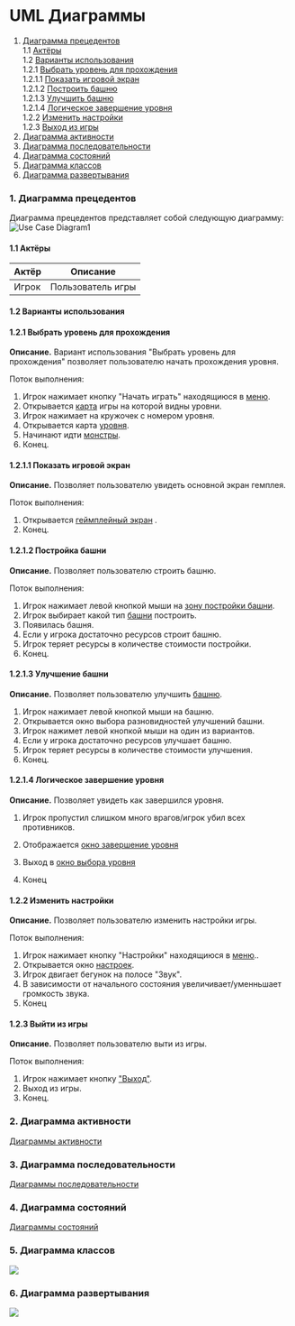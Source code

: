 ﻿# UML Диаграммы
1. [Диаграмма прецедентов](#1)<br>
1.1 [Актёры](#1.1)<br>
1.2 [Варианты использования](#1.2)<br>
1.2.1 [Выбрать уровень для прохождения](#1.2.1)<br>
1.2.1.1 [Показать игровой экран](#1.2.1.1)<br>
1.2.1.2 [Построить башню](#1.2.1.2)<br>
1.2.1.3 [Улучшить башню](#1.2.1.3)<br>
1.2.1.4 [Логическое завершение уровня](#1.2.1.4)<br>
1.2.2 [Изменить настройки](#1.2.2)<br>
1.2.3 [Выход из игры](#1.2.3)<br>
2. [Диаграмма активности](#2)
3. [Диаграмма последовательности](#3)
4. [Диаграмма состояний](#4)
5. [Диаграмма классов](#5)
6. [Диаграмма развертывания](#6)

### 1. Диаграмма прецедентов<a name="1"></a>
Диаграмма прецедентов представляет собой следующую диаграмму: 
![Use Case Diagram1](https://user-images.githubusercontent.com/50372504/67234806-72133a80-f44e-11e9-93c4-d272f541c6d2.png)

#### 1.1 Актёры<a name="1.1"></a>
Актёр | Описание
--- | ---
Игрок| Пользователь игры

#### 1.2 Варианты использования<a name="1.2"></a>
#### 1.2.1 Выбрать уровень для прохождения<a name="1.2.1"></a>
**Описание.** Вариант использования "Выбрать уровень для прохождения" позволяет пользователю начать прохождения уровня.

Поток выполнения:
1. Игрок нажимает кнопку "Начать играть" находящиюся в [меню](https://github.com/danila16030/Tower-defence/blob/master/%D0%9C%D0%BE%D0%BA%D0%B0%D0%BF%D1%8B/%D0%9C%D0%B5%D0%BD%D1%8E%20%D0%B8%D0%B3%D1%80%D1%8B.png).
2. Открывается [карта](https://github.com/danila16030/Tower-defence/blob/master/%D0%9C%D0%BE%D0%BA%D0%B0%D0%BF%D1%8B/%D0%9F%D0%B0%D0%BD%D0%B5%D0%BB%D1%8C%20%D0%B2%D1%8B%D0%B1%D0%BE%D1%80%D0%B0%20%D1%83%D1%80%D0%BE%D0%B2%D0%BD%D1%8F.png) игры на которой видны уровни.
3. Игрок нажимает на кружочек с номером уровня.
4. Открывается карта [уровня](https://github.com/danila16030/Tower-defence/blob/master/%D0%9C%D0%BE%D0%BA%D0%B0%D0%BF%D1%8B/%D0%98%D0%B3%D1%80%D0%BE%D0%B2%D0%BE%D0%B9%20%D0%BF%D1%80%D0%BE%D1%86%D0%B5%D1%81%D1%81.png).
5. Начинают идти [монстры](https://github.com/danila16030/Tower-defence/blob/master/%D0%9C%D0%BE%D0%BA%D0%B0%D0%BF%D1%8B/%D0%9F%D1%80%D0%BE%D1%82%D0%B8%D0%B2%D0%BD%D0%B8%D0%BA.png).
6. Конец.

#### 1.2.1.1 Показать игровой экран<a name="1.2.1.1"></a>
**Описание.** Позволяет пользователю увидеть основной экран гемплея.

Поток выполнения:
1. Открывается [геймплейный экран](https://github.com/danila16030/Tower-defence/blob/master/%D0%9C%D0%BE%D0%BA%D0%B0%D0%BF%D1%8B/%D0%98%D0%B3%D1%80%D0%BE%D0%B2%D0%BE%D0%B9%20%D0%BF%D1%80%D0%BE%D1%86%D0%B5%D1%81%D1%81.png) .
2. Конец.

#### 1.2.1.2 Постройка башни<a name="1.2.1.2"></a>
**Описание.** Позволяет пользователю строить башню.

Поток выполнения:
1. Игрок нажимает левой кнопкой мыши на [зону постройки башни](https://github.com/danila16030/Tower-defence/blob/master/%D0%9C%D0%BE%D0%BA%D0%B0%D0%BF%D1%8B/%D0%9E%D0%B1%D0%BB%D0%B0%D1%81%D1%82%D1%8C%20%D0%BF%D0%BE%D1%81%D1%82%D1%80%D0%BE%D0%B9%D0%BA%D0%B8%20%D0%B1%D0%B0%D1%88%D0%BD%D0%B8.png).
2. Игрок выбирает какой тип [башни](https://github.com/danila16030/Tower-defence/blob/master/%D0%9C%D0%BE%D0%BA%D0%B0%D0%BF%D1%8B/%D0%91%D0%B0%D1%88%D0%BD%D1%8F.png) построить.
3. Появилась башня.
4. Если у игрока достаточно ресурсов строит башню.
5. Игрок теряет ресурсы в количестве стоимости постройки.
4. Конец.

#### 1.2.1.3 Улучшение башни<a name="1.2.1.3"></a>
**Описание.** Позволяет пользователю улучшить [башню](https://github.com/danila16030/Tower-defence/blob/master/%D0%9C%D0%BE%D0%BA%D0%B0%D0%BF%D1%8B/%D0%91%D0%B0%D1%88%D0%BD%D1%8F.png).
1. Игрок нажимает левой кнопкой мыши на башню.
2. Открывается окно выбора разновидностей улучшений башни.
3. Игрок нажимет левой кнопкой мыши на один из вариантов.
4. Если у игрока достаточно ресурсов улучшает башню.
5. Игрок теряет ресурсы в количестве стоимости улучшения.
6. Конец.

#### 1.2.1.4 Логическое завершение уровня<a name="1.2.1.4"></a>
**Описание.** Позволяет увидеть как завершился уровня.
1. Игрок пропустил слишком много врагов/игрок убил всех противников.
2. Отображается [окно завершение уровня](https://github.com/danila16030/Tower-defence/blob/master/%D0%9C%D0%BE%D0%BA%D0%B0%D0%BF%D1%8B/%D0%9F%D0%B0%D0%BD%D0%B5%D0%BB%D1%8C%20%D0%BF%D1%80%D0%B8%20%D0%BF%D0%BE%D1%80%D0%B0%D0%B6%D0%B5%D0%BD%D0%B8%D0%B8.png)

3. Выход в [окно выбора уровня](https://github.com/danila16030/Tower-defence/blob/master/%D0%9C%D0%BE%D0%BA%D0%B0%D0%BF%D1%8B/%D0%9F%D0%B0%D0%BD%D0%B5%D0%BB%D1%8C%20%D0%B2%D1%8B%D0%B1%D0%BE%D1%80%D0%B0%20%D1%83%D1%80%D0%BE%D0%B2%D0%BD%D1%8F.png)

4. Конец

#### 1.2.2 Изменить настройки<a name="1.2.2"></a>
**Описание.** Позволяет пользователю изменить настройки игры.

Поток выполнения:
1. Игрок нажимает кнопку "Настройки" находящиюся в [меню](https://github.com/danila16030/Tower-defence/blob/master/%D0%9C%D0%BE%D0%BA%D0%B0%D0%BF%D1%8B/%D0%9C%D0%B5%D0%BD%D1%8E%20%D0%B8%D0%B3%D1%80%D1%8B.png)..
2. Открывается окно [настроек](https://github.com/danila16030/Tower-defence/blob/master/%D0%9C%D0%BE%D0%BA%D0%B0%D0%BF%D1%8B/%D0%9C%D0%B5%D0%BD%D1%8E%20%D0%BD%D0%B0%D1%81%D1%82%D1%80%D0%BE%D0%B5%D0%BA.png).
3. Игрок двигает бегунок на полосе "Звук".
4. В зависимости от начального состояния увеличивает/уменньшает громкость звука.
5. Конец

#### 1.2.3 Выйти из игры<a name="1.2.3"></a>
**Описание.** Позволяет пользователю выти из игры.

Поток выполнения:
1. Игрок нажимает кнопку ["Выход"](https://github.com/danila16030/Tower-defence/blob/master/%D0%9C%D0%BE%D0%BA%D0%B0%D0%BF%D1%8B/%D0%9C%D0%B5%D0%BD%D1%8E%20%D0%B8%D0%B3%D1%80%D1%8B.png).
2. Выход из игры.
3. Конец.


### 2. Диаграмма активности<a name="2"></a>
[Диаграммы активности](https://github.com/danila16030/Tower-defence/blob/master/%D0%94%D0%B8%D0%B0%D0%B3%D1%80%D0%B0%D0%BC%D0%BC%D1%8B/Activities/README.md)
### 3. Диаграмма последовательности<a name="3"></a>
[Диаграммы последовательности](https://github.com/danila16030/Tower-defence/blob/master/%D0%94%D0%B8%D0%B0%D0%B3%D1%80%D0%B0%D0%BC%D0%BC%D1%8B/Sequences/README.md)

### 4. Диаграмма состояний<a name="4"></a>
[Диаграммы состояний](https://github.com/danila16030/Tower-defence/tree/master/%D0%94%D0%B8%D0%B0%D0%B3%D1%80%D0%B0%D0%BC%D0%BC%D1%8B/State)
### 5. Диаграмма классов<a name="5"></a>
![](https://user-images.githubusercontent.com/50372504/68149596-3187e680-ff4f-11e9-8403-78a13d2cf0b3.png)
### 6. Диаграмма развертывания<a name="6"></a>
![](https://user-images.githubusercontent.com/50372504/68139580-668a3e00-ff3b-11e9-971e-608c7481237a.png)
